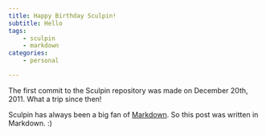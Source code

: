 ```yaml
---
title: Happy Birthday Sculpin!
subtitle: Hello
tags:
    - sculpin
    - markdown
categories:
    - personal

---
```

The first commit to the Sculpin repository was made on December 20th, 2011.
What a trip since then!

Sculpin has always been a big fan of [Markdown][1]. So this post was
written in Markdown. :)

[1]: http://daringfireball.net/projects/markdown/

